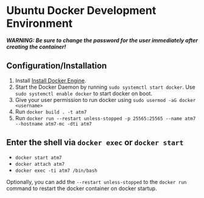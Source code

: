 # Ubuntu Docker Development Environment

**_WARNING: Be sure to change the password for the user immediately after creating the container!_**

## Configuration/Installation

1. Install [Install Docker Engine](https://docs.docker.com/engine/install/).
2. Start the Docker Daemon by running `sudo systemctl start docker`. Use `sudo systemctl enable docker` to start docker on boot.
3. Give your user permission to run docker using `sudo usermod -aG docker <username>`
4. Run `docker build . -t atm7`
5. Run `docker run --restart unless-stopped -p 25565:25565 --name atm7 --hostname atm7-mc -dti atm7`

## Enter the shell via `docker exec` or `docker start`

- `docker start atm7`
- `docker attach atm7`
- `docker exec -ti atm7 /bin/bash`

Optionally, you can add the `--restart unless-stopped` to the `docker run` command to restart the docker container on docker startup.
